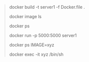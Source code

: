 
>  docker build -t server1 -f Docker.file .
>
> docker image ls
>
> 
> docker ps
>
> docker run -p 5000:5000 server1
> 
> docker ps
> IMAGE=xyz
>
> docker exec -it xyz /bin/sh
>
> >

